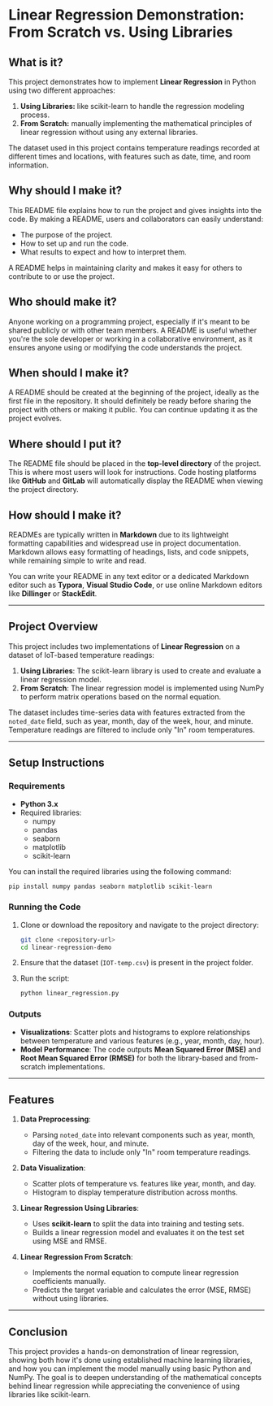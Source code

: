 # Linear Regression Demonstration: From Scratch vs. Using Libraries

## What is it?

This project demonstrates how to implement **Linear Regression** in Python using two different approaches:
1. **Using Libraries:** like scikit-learn to handle the regression modeling process.
2. **From Scratch:** manually implementing the mathematical principles of linear regression without using any external libraries.

The dataset used in this project contains temperature readings recorded at different times and locations, with features such as date, time, and room information.

## Why should I make it?

This README file explains how to run the project and gives insights into the code. By making a README, users and collaborators can easily understand:
- The purpose of the project.
- How to set up and run the code.
- What results to expect and how to interpret them.

A README helps in maintaining clarity and makes it easy for others to contribute to or use the project.

## Who should make it?

Anyone working on a programming project, especially if it's meant to be shared publicly or with other team members. A README is useful whether you're the sole developer or working in a collaborative environment, as it ensures anyone using or modifying the code understands the project.

## When should I make it?

A README should be created at the beginning of the project, ideally as the first file in the repository. It should definitely be ready before sharing the project with others or making it public. You can continue updating it as the project evolves.

## Where should I put it?

The README file should be placed in the **top-level directory** of the project. This is where most users will look for instructions. Code hosting platforms like **GitHub** and **GitLab** will automatically display the README when viewing the project directory.

## How should I make it?

READMEs are typically written in **Markdown** due to its lightweight formatting capabilities and widespread use in project documentation. Markdown allows easy formatting of headings, lists, and code snippets, while remaining simple to write and read.

You can write your README in any text editor or a dedicated Markdown editor such as **Typora**, **Visual Studio Code**, or use online Markdown editors like **Dillinger** or **StackEdit**. 

---

## Project Overview

This project includes two implementations of **Linear Regression** on a dataset of IoT-based temperature readings:
1. **Using Libraries**: The scikit-learn library is used to create and evaluate a linear regression model.
2. **From Scratch**: The linear regression model is implemented using NumPy to perform matrix operations based on the normal equation.

The dataset includes time-series data with features extracted from the `noted_date` field, such as year, month, day of the week, hour, and minute. Temperature readings are filtered to include only "In" room temperatures.

---

## Setup Instructions

### Requirements

- **Python 3.x**
- Required libraries:
    - numpy
    - pandas
    - seaborn
    - matplotlib
    - scikit-learn

You can install the required libraries using the following command:
```bash
pip install numpy pandas seaborn matplotlib scikit-learn
```

### Running the Code

1. Clone or download the repository and navigate to the project directory:
    ```bash
    git clone <repository-url>
    cd linear-regression-demo
    ```

2. Ensure that the dataset (`IOT-temp.csv`) is present in the project folder.

3. Run the script:
    ```bash
    python linear_regression.py
    ```

### Outputs

- **Visualizations**: Scatter plots and histograms to explore relationships between temperature and various features (e.g., year, month, day, hour).
- **Model Performance**: The code outputs **Mean Squared Error (MSE)** and **Root Mean Squared Error (RMSE)** for both the library-based and from-scratch implementations.
  
---

## Features

1. **Data Preprocessing**:
   - Parsing `noted_date` into relevant components such as year, month, day of the week, hour, and minute.
   - Filtering the data to include only "In" room temperature readings.
   
2. **Data Visualization**:
   - Scatter plots of temperature vs. features like year, month, and day.
   - Histogram to display temperature distribution across months.

3. **Linear Regression Using Libraries**:
   - Uses **scikit-learn** to split the data into training and testing sets.
   - Builds a linear regression model and evaluates it on the test set using MSE and RMSE.

4. **Linear Regression From Scratch**:
   - Implements the normal equation to compute linear regression coefficients manually.
   - Predicts the target variable and calculates the error (MSE, RMSE) without using libraries.

---

## Conclusion

This project provides a hands-on demonstration of linear regression, showing both how it's done using established machine learning libraries, and how you can implement the model manually using basic Python and NumPy. The goal is to deepen understanding of the mathematical concepts behind linear regression while appreciating the convenience of using libraries like scikit-learn.
